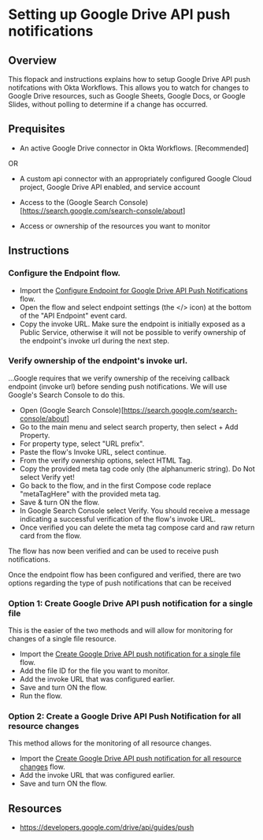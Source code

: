 # Setting up Google Drive API push notifications

## Overview
This flopack and instructions explains how to setup Google Drive API push notifcations with Okta Workflows. This allows you to watch for changes to Google Drive resources, such as Google Sheets, Google Docs, or Google Slides, without polling to determine if a change has occurred.


## Prequisites
- An active Google Drive connector in Okta Workflows. [Recommended]

OR

- A custom api connector with an appropriately configured Google Cloud project, Google Drive API enabled, and service account

- Access to the (Google Search Console)[https://search.google.com/search-console/about]
- Access or ownership of the resources you want to monitor

## Instructions

### Configure the Endpoint flow.
- Import the [Configure Endpoint for Google Drive API Push Notifications](../blob/main/Setting%20up%20Google%20Drive%20API%20push%20notifications/configureEndpointForGoogleDriveApiPushNotifications.flow) flow.
- Open the flow and select endpoint settings (the </> icon) at the bottom of the "API Endpoint" event card.
- Copy the invoke URL.
        Make sure the endpoint is initially exposed as a Public Service, otherwise it will not be possible to verify ownership of the endpoint's invoke url during the next step.
        
### Verify ownership of the endpoint's invoke url.
...Google requires that we verify ownership of the receiving callback endpoint (invoke url) before sending push notifications. We will use Google's Search Console to do this.

- Open (Google Search Console)[https://search.google.com/search-console/about]
- Go to the main menu and select search property, then select + Add Property.
- For property type, select "URL prefix".
- Paste the flow's Invoke URL, select continue.
- From the verify ownership options, select HTML Tag.
- Copy the provided meta tag code only (the alphanumeric string). Do Not select Verify yet!
- Go back to the flow, and in the first Compose code replace "metaTagHere" with the provided meta tag.
- Save & turn ON the flow.
- In Google Search Console select Verify. You should receive a message indicating a successful verification of the flow's invoke URL.
- Once verified you can delete the meta tag compose card and raw return card from the flow.

The flow has now been verified and can be used to receive push notifications.

Once the endpoint flow has been configured and verified, there are two options regarding the type of push notifications that can be received

### Option 1: Create Google Drive API push notification for a single file

This is the easier of the two methods and will allow for monitoring for changes of a single file resource.
- Import the [Create Google Drive API push notification for a single file](../blob/main/Setting%20up%20Google%20Drive%20API%20push%20notifications/createGoogleDriveApiPushNotificationForASingleFile.flow) flow.
- Add the file ID for the file you want to monitor.
- Add the invoke URL that was configured earlier.
- Save and turn ON the flow.
- Run the flow.

### Option 2: Create a Google Drive API Push Notification for all resource changes

This method allows for the monitoring of all resource changes.
- Import the [Create Google Drive API push notification for all resource changes](../blob/main/Setting%20up%20Google%20Drive%20API%20push%20notifications/createGoogleDriveApiPushNotificationForAllResourceChanges.flow) flow.
- Add the invoke URL that was configured earlier.
- Save and turn ON the flow.


## Resources
- https://developers.google.com/drive/api/guides/push
